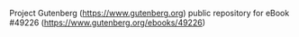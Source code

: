 Project Gutenberg (https://www.gutenberg.org) public repository for eBook #49226 (https://www.gutenberg.org/ebooks/49226)
